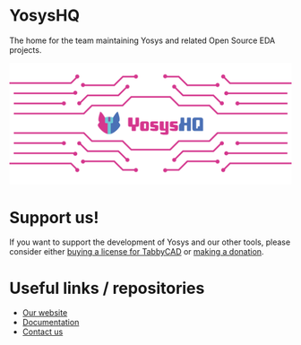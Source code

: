 # YosysHQ

The home for the team maintaining Yosys and related Open Source EDA projects.

![banner](profile/banner.png)

# Support us!

If you want to support the development of Yosys and our other tools, please consider either [buying a license for TabbyCAD](https://www.yosyshq.com/products-and-services) or [making a donation](https://www.yosyshq.com/support-us).

# Useful links / repositories

* [Our website](https://www.yosyshq.com/about)
* [Documentation](https://yosyshq.readthedocs.io/en/latest/)
* [Contact us](https://www.yosyshq.com/contact)
